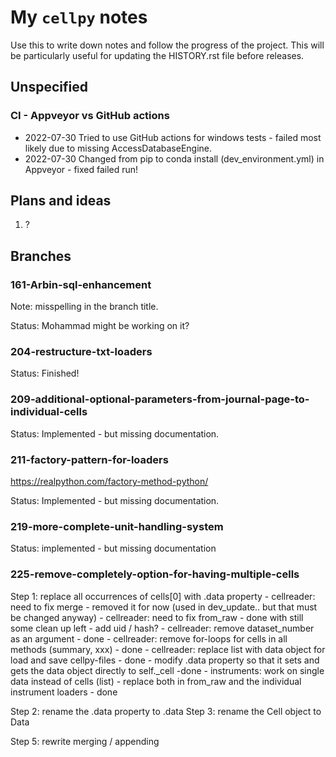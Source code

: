# My `cellpy` notes

Use this to write down notes and follow the progress of the project.
This will be particularly useful for updating the HISTORY.rst file before
releases.

## Unspecified

### CI - Appveyor vs GitHub actions
- 2022-07-30 Tried to use GitHub actions for windows tests - failed most likely due to missing AccessDatabaseEngine.
- 2022-07-30 Changed from pip to conda install (dev_environment.yml) in Appveyor - fixed failed run!


## Plans and ideas

1. ?

## Branches

### 161-Arbin-sql-enhancement

Note: misspelling in the branch title.

Status: Mohammad might be working on it?

### 204-restructure-txt-loaders

Status: Finished!

### 209-additional-optional-parameters-from-journal-page-to-individual-cells

Status: Implemented - but missing documentation.

### 211-factory-pattern-for-loaders

https://realpython.com/factory-method-python/

Status: Implemented - but missing documentation.

### 219-more-complete-unit-handling-system

Status: implemented - but missing documentation

### 225-remove-completely-option-for-having-multiple-cells

Step 1: replace all occurrences of cells[0] with .data property
    - cellreader: need to fix merge
        - removed it for now (used in dev_update.. but that must be changed anyway)
    - cellreader: need to fix from_raw
        - done with still some clean up left
        - add uid / hash?
    - cellreader: remove dataset_number as an argument
        - done
    - cellreader: remove for-loops for cells in all methods (summary, xxx)
        - done
    - cellreader: replace list with data object for load and save cellpy-files
        - done
    - modify .data property so that it sets and gets the data object directly to self._cell
        -done
    - instruments: work on single data instead of cells (list) - replace both in from_raw and the individual instrument loaders
        - done

Step 2: rename the .data property to .data
Step 3: rename the Cell object to Data

Step 5: rewrite merging / appending
